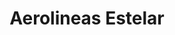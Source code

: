 ---
title: "Aerolineas Estelar"
url: /maracaibo/aerolineas-estelar-av-15-delicias/
shop: agencia de viajes
---